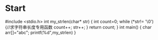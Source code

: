 # Start
#include <stdio.h>
int my_strlen(char* str)
{
	int count=0;
	while (*str!= '\0')
	{//求字符串长度专用函数
		count++; 
		str++;
    }
	return count;
}
int main()
{
 char arr[]="abc";
 printf(%d",my_strlen)
}
